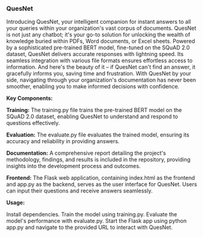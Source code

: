 
### QuesNet

Introducing QuesNet, your intelligent companion for instant answers to all your queries within your organization's vast corpus of documents. QuesNet is not just any chatbot; it's your go-to solution for unlocking the wealth of knowledge buried within PDFs, Word documents, or Excel sheets. Powered by a sophisticated pre-trained BERT model, fine-tuned on the SQuAD 2.0 dataset, QuesNet delivers accurate responses with lightning speed. Its seamless integration with various file formats ensures effortless access to information. And here's the beauty of it – if QuesNet can't find an answer, it gracefully informs you, saving time and frustration. With QuesNet by your side, navigating through your organization's documentation has never been smoother, enabling you to make informed decisions with confidence.

**Key Components:**

**Training:** The training.py file trains the pre-trained BERT model on the SQuAD 2.0 dataset, enabling QuesNet to understand and respond to questions effectively.

**Evaluation:** The evaluate.py file evaluates the trained model, ensuring its accuracy and reliability in providing answers.

**Documentation:** A comprehensive report detailing the project's methodology, findings, and results is included in the repository, providing insights into the development process and outcomes.

**Frontend:** The Flask web application, containing index.html as the frontend and app.py as the backend, serves as the user interface for QuesNet. Users can input their questions and receive answers seamlessly.

**Usage:**

Install dependencies.
Train the model using training.py.
Evaluate the model's performance with evaluate.py.
Start the Flask app using python app.py and navigate to the provided URL to interact with QuesNet.
